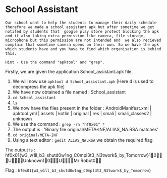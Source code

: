 # School Assistant

`Our school want to help the students to manage their daily schedule therefore we made a school assistant apk but after sometime we get notifed by students that 
google play store protect blocking the apk and it also taking extra permission like camera, file storage, microphone but this permission are not intended and 
we also recieved complain that sometime camera opens on their own. So we have the apk which students have and you have to find which organisation is behind this. `

`Hint - Use the command "apktool" and "grep".`

Firstly, we are given the application School_assistant.apk file. 
1. We will now use `apktool d School_assistant.apk` [Here d is used to decompress the apk file]
2. We have now obtained a file named : School_assistant
3. `cd School_assistant`
4. `ls`
5. We now have the files present in the folder : AndroidManifest.xml | apktool.yml | assets | kotlin | original | res | smali | smali_classes2 | unknown
6. We use the command : `grep -rn "hf0x01" *`
7. The output is : 'Binary file original/META-INF/ALIAS_NA.RSA matches'
8. `cd original/META-INF`
9. Using a text editor : `gedit ALIAS_NA.RSA` we obtain the required flag

The output is : hf0x01{w3_w1ll_b3_shutd0w1ng_C0mpl3t3_N3twork$_by_Tomorrow}10UUnknown10UMr Robot0

Flag : `hf0x01{w3_w1ll_b3_shutd0w1ng_C0mpl3t3_N3twork$_by_Tomorrow}`
